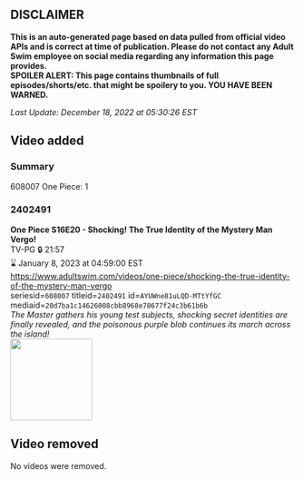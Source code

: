 ## DISCLAIMER
**This is an auto-generated page based on data pulled from official video APIs and is correct at time of publication. Please do not contact any Adult Swim employee on social media regarding any information this page provides.**  
**SPOILER ALERT: This page contains thumbnails of full episodes/shorts/etc. that might be spoilery to you. YOU HAVE BEEN WARNED.**  

_Last Update: December 18, 2022 at 05:30:26 EST_
## Video added
### Summary
608007 One Piece: 1  
### 2402491
**One Piece S16E20 - Shocking! The True Identity of the Mystery Man Vergo!**  
TV-PG 🔒 21:57  
⌛ January 8, 2023 at 04:59:00 EST  
https://www.adultswim.com/videos/one-piece/shocking-the-true-identity-of-the-mystery-man-vergo  
seriesid=`608007` titleid=`2402491` id=`AYUWne81uLQD-MTtYfGC` mediaid=`20d7ba1c14626008cbb8968e78677f24c3b61b6b`  
_The Master gathers his young test subjects, shocking secret identities are finally revealed, and the poisonous purple blob continues its march across the island!_  
<a href="https://media.cdn.adultswim.com/uploads/20221217/thumbnails/2_221217193102-OnePiece599Stilltiny.png"><img src="https://media.cdn.adultswim.com/uploads/20221217/thumbnails/2_221217193102-OnePiece599Stilltiny.png" height="144px" /></a>
## Video removed
No videos were removed.  
